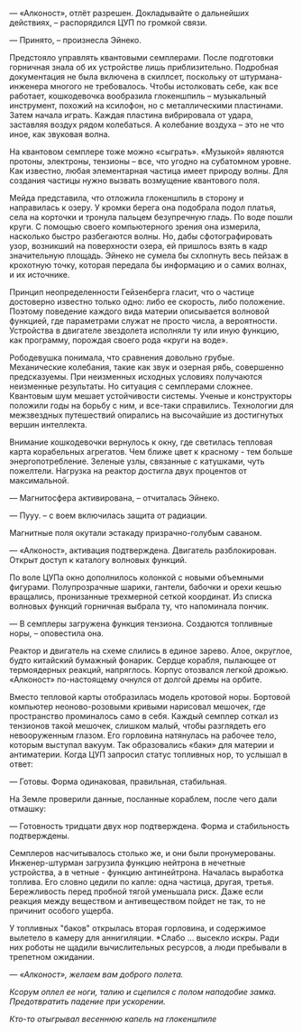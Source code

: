 — «Алконост», отлёт разрешен. Докладывайте о дальнейших действиях, – распорядился ЦУП по громкой связи. 

— Принято, – произнесла Эйнеко.

Предстояло управлять квантовыми семплерами. После подготовки горничная знала об их устройстве лишь приблизительно. Подробная документация не была включена в скиллсет, поскольку от штурмана-инженера многого не требовалось. Чтобы истолковать себе, как все работает, кошкодевочка вообразила глокеншпиль – музыкальный инструмент, похожий на ксилофон, но с металлическими пластинами. Затем начала играть. Каждая пластина вибрировала от удара, заставляя воздух рядом колебаться. А колебание воздуха – это не что иное, как звуковая волна.

На квантовом семплере тоже можно «сыграть». «Музыкой» являются протоны, электроны, тензионы – все, что угодно на субатомном уровне. Как известно, любая элементарная частица имеет природу волны. Для создания частицы нужно вызвать возмущение квантового поля.

Мейда представила, что отложила глокеншпиль в сторону и направилась к озеру. У кромки берега она подобрала подол платья, села на корточки и тронула пальцем безупречную гладь. По воде пошли круги. С помощью своего компьютерного зрения она измерила, насколько быстро разбегаются волны. Но, дабы сфотографировать узор, возникший на поверхности озера, ей пришлось взять в кадр значительную площадь. Эйнеко не сумела бы схлопнуть весь пейзаж в крохотную точку, которая передала бы информацию и о самих волнах, и их источнике.

Принцип неопределенности Гейзенберга гласит, что о частице достоверно известно только одно: либо ее скорость, либо положение. Поэтому поведение каждого вида материи описывается волновой функцией, где параметрами служат не просто числа, а вероятности. Устройства в двигателе звездолета исполняли ту или иную функцию, как программу, порождая своего рода «круги на воде».

Рободевушка понимала, что сравнения довольно грубые. Механические колебания, такие как звук и озерная рябь, совершенно предсказуемы. При неизменных исходных условиях получаются неизменные результаты. Но ситуация с семплерами сложнее. Квантовым шум мешает устойчивости системы. Ученые и конструкторы положили годы на борьбу с ним, и все-таки справились. Технологии для межзвездных путешествий опирались на высочайшие из достигнутых вершин интеллекта.

Внимание кошкодевочки вернулось к окну, где светилась тепловая карта корабельных агрегатов. Чем ближе цвет к красному - тем больше энергопотребление. Зеленые узлы, связанные с катушками, чуть пожелтели. Нагрузка на реактор достигла двух процентов от максимальной.

— Магнитосфера активирована, – отчиталась Эйнеко.  

— Пууу. – с воем включилась защита от радиации.

Магнитные поля окутали эстакаду призрачно-голубым саваном.

— «Алконост», активация подтверждена. Двигатель разблокирован. Открыт доступ к каталогу волновых функций.

По воле ЦУПа окно дополнилось колонкой с новыми объемными фигурами. Полупрозрачные шарики, гантели, бабочки и орехи кешью вращались, пронизанные трехмерной сеткой координат. Из списка волновых функций горничная выбрала ту, что напоминала пончик.

— В семплеры загружена функция тензиона. Создаются топливные норы, – оповестила она.

Реактор и двигатель на схеме слились в единое зарево. Алое, округлое, будто китайский бумажный фонарик. Сердце корабля, пылающее от термоядерных реакций, напряглось. Корпус отозвался легкой дрожью. «Алконост» по-настоящему очнулся от долгой дремы на орбите.

Вместо тепловой карты отобразилась модель кротовой норы. Бортовой компьютер неоново-розовыми кривыми нарисовал мешочек, где пространство проминалось само в себя. Каждый семплер соткал из тензионов такой мешочек, слишком малый, чтобы разглядеть его невооруженным глазом. Его горловина натянулась на рабочее тело, которым выступал вакуум. Так образовались «баки» для материи и антиматерии. Когда ЦУП запросил статус топливных нор, то услышал в ответ:

— Готовы. Форма одинаковая, правильная, стабильная.

На Земле проверили данные, посланные кораблем, после чего дали отмашку:

— Готовность тридцати двух нор подтверждена. Форма и стабильность подтверждены.

Семплеров насчитывалось столько же, и они были пронумерованы. Инженер-штурман загрузила функцию нейтрона в нечетные устройства, а в четные - функцию антинейтрона. Началась выработка топлива. Его словно цедили по капле: одна частица, другая, третья. Бережливость перед пробной тягой уменьшала риск. Даже если реакция между веществом и антивеществом пойдет не так, то не причинит особого ущерба. 

У топливных "баков" открылась вторая горловина, и содержимое вылетело в камеру для аннигиляции. *Слабо ... высекло искры. Ради них роботы не щадили вычислительных ресурсов, а люди пребывали в трепетном ожидании. 

*— «Алконост», желаем вам доброго полета.*

*Ксорум оплел ее ноги, талию и сцепился с полом наподобие замка. Предотвратить падение при ускорении.* 

*Кто-то отыгрывал весеннюю капель на глокеншпиле*